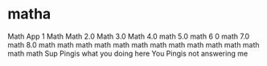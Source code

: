 # matha
Math App 1
Math
Math 2.0
Math 3.0
Math 4.0
math 5.0
math 6 0
math 7.0
math 8.0
math
math
math
math
math
math
math
math
math
math
math
math
math
math
Sup Pingis what you doing here
You Pingis not answering me 
